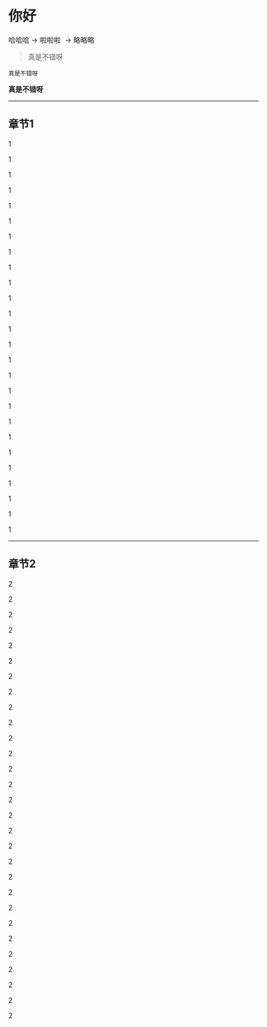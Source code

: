 # 你好



<kbd>哈哈哈</kbd> -> <kbd>啦啦啦 </kbd>-> <kbd>略略略</kbd>



> 真是不错呀

`真是不错呀`

**真是不错呀**

---



## 章节1



1

1

1

1

1

1

1

1

1

1

1

1

1

1

1

1

1

1

1

1

1

1

1

1

1

1



***



## 章节2

2

2

2

2

2

2

2

2

2

2

2

2

2

2

2

2

2

2

2

2

2

2

2

2

2

2

2

2

2







